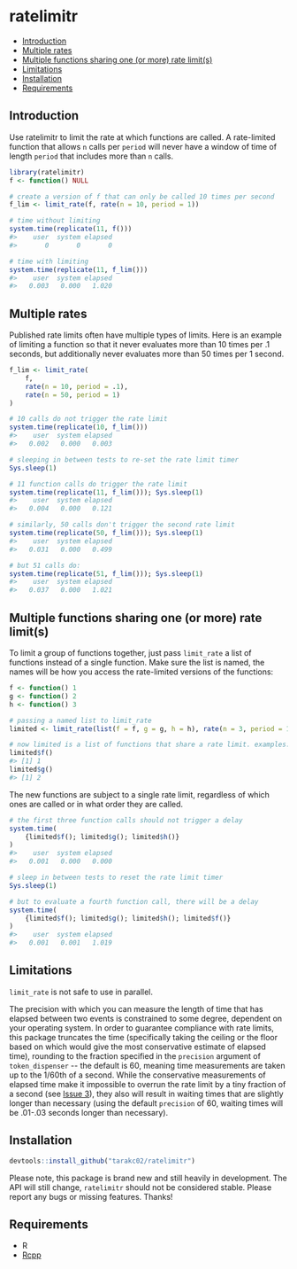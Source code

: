 ratelimitr
================

-   [Introduction](#introduction)
-   [Multiple rates](#multiple-rates)
-   [Multiple functions sharing one (or more) rate limit(s)](#multiple-functions-sharing-one-or-more-rate-limits)
-   [Limitations](#limitations)
-   [Installation](#installation)
-   [Requirements](#requirements)

<!-- README.md is generated from README.Rmd. Please edit that file -->
Introduction
------------

Use ratelimitr to limit the rate at which functions are called. A rate-limited function that allows `n` calls per `period` will never have a window of time of length `period` that includes more than `n` calls.

``` r
library(ratelimitr)
f <- function() NULL

# create a version of f that can only be called 10 times per second
f_lim <- limit_rate(f, rate(n = 10, period = 1))

# time without limiting
system.time(replicate(11, f()))
#>    user  system elapsed 
#>       0       0       0

# time with limiting
system.time(replicate(11, f_lim()))
#>    user  system elapsed 
#>   0.003   0.000   1.020
```

Multiple rates
--------------

Published rate limits often have multiple types of limits. Here is an example of limiting a function so that it never evaluates more than 10 times per .1 seconds, but additionally never evaluates more than 50 times per 1 second.

``` r
f_lim <- limit_rate(
    f, 
    rate(n = 10, period = .1), 
    rate(n = 50, period = 1)
)

# 10 calls do not trigger the rate limit
system.time(replicate(10, f_lim()))
#>    user  system elapsed 
#>   0.002   0.000   0.003

# sleeping in between tests to re-set the rate limit timer
Sys.sleep(1)

# 11 function calls do trigger the rate limit
system.time(replicate(11, f_lim())); Sys.sleep(1)
#>    user  system elapsed 
#>   0.004   0.000   0.121

# similarly, 50 calls don't trigger the second rate limit
system.time(replicate(50, f_lim())); Sys.sleep(1)
#>    user  system elapsed 
#>   0.031   0.000   0.499

# but 51 calls do:
system.time(replicate(51, f_lim())); Sys.sleep(1)
#>    user  system elapsed 
#>   0.037   0.000   1.021
```

Multiple functions sharing one (or more) rate limit(s)
------------------------------------------------------

To limit a group of functions together, just pass `limit_rate` a list of functions instead of a single function. Make sure the list is named, the names will be how you access the rate-limited versions of the functions:

``` r
f <- function() 1
g <- function() 2
h <- function() 3

# passing a named list to limit_rate
limited <- limit_rate(list(f = f, g = g, h = h), rate(n = 3, period = 1))

# now limited is a list of functions that share a rate limit. examples:
limited$f()
#> [1] 1
limited$g()
#> [1] 2
```

The new functions are subject to a single rate limit, regardless of which ones are called or in what order they are called.

``` r
# the first three function calls should not trigger a delay
system.time(
    {limited$f(); limited$g(); limited$h()}
)
#>    user  system elapsed 
#>   0.001   0.000   0.000

# sleep in between tests to reset the rate limit timer
Sys.sleep(1)

# but to evaluate a fourth function call, there will be a delay
system.time(
    {limited$f(); limited$g(); limited$h(); limited$f()}
)
#>    user  system elapsed 
#>   0.001   0.001   1.019
```

Limitations
-----------

`limit_rate` is not safe to use in parallel.

The precision with which you can measure the length of time that has elapsed between two events is constrained to some degree, dependent on your operating system. In order to guarantee compliance with rate limits, this package truncates the time (specifically taking the ceiling or the floor based on which would give the most conservative estimate of elapsed time), rounding to the fraction specified in the `precision` argument of `token_dispenser` -- the default is 60, meaning time measurements are taken up to the 1/60th of a second. While the conservative measurements of elapsed time make it impossible to overrun the rate limit by a tiny fraction of a second (see [Issue 3](https://github.com/tarakc02/ratelimitr/issues/3)), they also will result in waiting times that are slightly longer than necessary (using the default `precision` of 60, waiting times will be .01-.03 seconds longer than necessary).

Installation
------------

``` r
devtools::install_github("tarakc02/ratelimitr")
```

Please note, this package is brand new and still heavily in development. The API will still change, `ratelimitr` should not be considered stable. Please report any bugs or missing features. Thanks!

Requirements
------------

-   R
-   [Rcpp](https://cran.r-project.org/web/packages/Rcpp/index.html)
